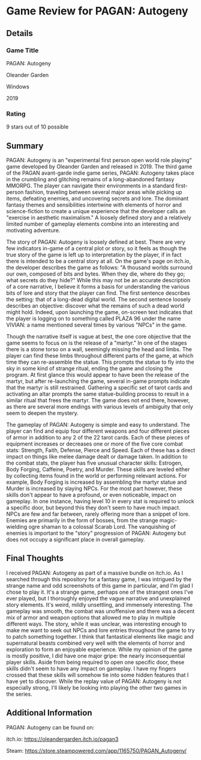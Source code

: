 # Game Review for PAGAN: Autogeny

## Details

### Game Title

PAGAN: Autogeny

Oleander Garden

Windows

2019

### Rating

9 stars out of 10 possible

## Summary

PAGAN: Autogeny is an "experimental first person open world role playing" game developed by Oleander Garden and released in 2019. The third game of the PAGAN avant-garde indie game series, PAGAN: Autogeny takes place in the crumbling and glitching remains of a long-abandoned fantasy MMORPG. The player can navigate their environments in a standard first-person fashion, traveling between several major areas while picking up items, defeating enemies, and uncovering secrets and lore. The dominant fantasy themes and sensibilities intertwine with elements of horror and science-fiction to create a unique experience that the developer calls an "exercise in aesthetic maximalism." A loosely defined story and a relatively limited number of gameplay elements combine into an interesting and motivating adventure. 

The story of PAGAN: Autogeny is loosely defined at best. There are very few indicators in-game of a central plot or story, so it feels as though the true story of the game is left up to interpretation by the player, if in fact there is intended to be a central story at all. On the game's page on itch.io, the developer describes the game as follows: "A thousand worlds surround our own, composed of bits and bytes. When they die, where do they go; what secrets do they hide?" While this may not be an accurate description of a core narrative, I believe it forms a basis for understanding the various bits of lore and story that the player can find. The first sentence describes the setting: that of a long-dead digital world. The second sentence loosely describes an objective: discover what the remains of such a dead world might hold. Indeed, upon launching the game, on-screen text indicates that the player is logging on to something called PLAZA 96 under the name VIVIAN: a name mentioned several times by various "NPCs" in the game. 

Though the narrative itself is vague at best, the one core objective that the game seems to focus on is the release of a "martyr." In one of the stages there is a stone torso on a wall, seemingly missing the head and limbs. The player can find these limbs throughout different parts of the game, at which time they can re-assemble the statue. This prompts the statue to fly into the sky in some kind of strange ritual, ending the game and closing the program. At first glance this would appear to have been the release of the martyr, but after re-launching the game, several in-game prompts indicate that the martyr is still restrained. Gathering a specific set of tarot cards and activating an altar prompts the same statue-building process to result in a similar ritual that frees the martyr. The game does not end there, however, as there are several more endings with various levels of ambiguity that only seem to deepen the mystery. 

The gameplay of PAGAN: Autogeny is simple and easy to understand. The player can find and equip four different weapons and four different pieces of armor in addition to any 2 of the 22 tarot cards. Each of these pieces of equipment increases or decreases one or more of the five core combat stats: Strength, Faith, Defense, Pierce and Speed. Each of these has a direct impact on things like melee damage dealt or damage taken. In addition to the combat stats, the player has five unusual character skills: Estrogen, Body Forging, Caffeine, Poetry, and Murder. These skills are leveled either by collecting items found in the world or performing relevant actions. For example, Body Forging is increased by assembling the martyr statue and Murder is increased by slaying NPCs. For the most part however, these skills don't appear to have a profound, or even noticeable, impact on gameplay. In one instance, having level 10 in every stat is required to unlock a specific door, but beyond this they don't seem to have much impact. NPCs are few and far between, rarely offering more than a snippet of lore. Enemies are primarily in the form of bosses, from the strange magic-wielding ogre shaman to a colossal Scarab Lord. The vanquishing of enemies is important to the "story" progression of PAGAN: Autogeny but does not occupy a significant place in overall gameplay.

## Final Thoughts

I received PAGAN: Autogeny as part of a massive bundle on itch.io. As I searched through this repository for a fantasy game, I was intrigued by the strange name and odd screenshots of this game in particular, and I'm glad I chose to play it. It's a strange game, perhaps one of the strangest ones I've ever played, but I thoroughly enjoyed the vague narrative and unexplained story elements. It's weird, mildly unsettling, and immensely interesting. The gameplay was smooth, the combat was unoffensive and there was a decent mix of armor and weapon options that allowed me to play in multiple different ways. The story, while it was unclear, was interesting enough to make me want to seek out NPCs and lore entries throughout the game to try to patch something together. I think that fantastical elements like magic and supernatural beasts combined very well with the elements of horror and exploration to form an enjoyable experience. While my opinion of the game is mostly positive, I did have one major gripe: the nearly inconsequential player skills. Aside from being required to open one specific door, these skills didn't seem to have any impact on gameplay. I have my fingers crossed that these skills will somehow tie into some hidden features that I have yet to discover. While the replay value of PAGAN: Autogeny is not especially strong, I'll likely be looking into playing the other two games in the series. 

## Additional Information

PAGAN: Autogeny can be found on:

itch.io: https://oleandergarden.itch.io/pagan3

Steam: https://store.steampowered.com/app/1165750/PAGAN_Autogeny/
